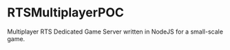 # RTSMultiplayerPOC
Multiplayer RTS Dedicated Game Server written in NodeJS for a small-scale game.
